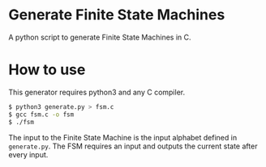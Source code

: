 # Generate Finite State Machines
A python script to generate Finite State Machines in C.

# How to use
This generator requires python3 and any C compiler.
```bash
$ python3 generate.py > fsm.c
$ gcc fsm.c -o fsm
$ ./fsm
```

The input to the Finite State Machine is the input alphabet defined in `generate.py`.
The FSM requires an input and outputs the current state after every input.
